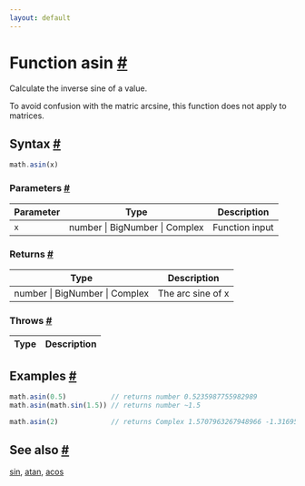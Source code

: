 ```yaml
---
layout: default
---
```


<!-- Note: This file is automatically generated from source code comments. Changes made in this file will be overridden. -->

<h1 id="function-asin">Function asin <a href="#function-asin" title="Permalink">#</a></h1>

Calculate the inverse sine of a value.

To avoid confusion with the matric arcsine, this function does not apply
to matrices.


<h2 id="syntax">Syntax <a href="#syntax" title="Permalink">#</a></h2>

```js
math.asin(x)
```

<h3 id="parameters">Parameters <a href="#parameters" title="Permalink">#</a></h3>

Parameter | Type | Description
--------- | ---- | -----------
`x` | number &#124; BigNumber &#124; Complex | Function input

<h3 id="returns">Returns <a href="#returns" title="Permalink">#</a></h3>

Type | Description
---- | -----------
number &#124; BigNumber &#124; Complex | The arc sine of x


<h3 id="throws">Throws <a href="#throws" title="Permalink">#</a></h3>

Type | Description
---- | -----------


<h2 id="examples">Examples <a href="#examples" title="Permalink">#</a></h2>

```js
math.asin(0.5)           // returns number 0.5235987755982989
math.asin(math.sin(1.5)) // returns number ~1.5

math.asin(2)             // returns Complex 1.5707963267948966 -1.3169578969248166i
```


<h2 id="see-also">See also <a href="#see-also" title="Permalink">#</a></h2>

[sin](sin.html),
[atan](atan.html),
[acos](acos.html)
